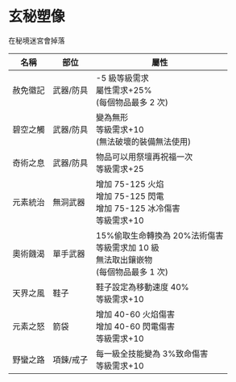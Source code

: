 # 玄秘塑像

在秘境迷宮會掉落

| 名稱     | 部位      | 屬性                                                                                          |
| -------- | --------- | --------------------------------------------------------------------------------------------- |
| 赦免徽記 | 武器/防具 | -5 級等級需求<br/>屬性需求+25%<br/>(每個物品最多 2 次)                                        |
| 碧空之觸 | 武器/防具 | 變為無形<br/>等級需求+10<br/>(無法破壞的裝備無法使用)                                         |
| 奇術之息 | 武器/防具 | 物品可以用祭壇再祝福一次<br/>等級需求+25                                                      |
| 元素統治 | 無洞武器  | 增加 75-125 火焰<br/>增加 75-125 閃電<br/>增加 75-125 冰冷傷害<br/>等級需求+10                |
| 奧術饑渴 | 單手武器  | 15%偷取生命轉換為 20%法術傷害<br/>等級需求加 10 級<br/>無法取出鑲嵌物<br/>(每個物品最多 1 次) |
| 天界之風 | 鞋子      | 鞋子設定為移動速度 40%<br/>等級需求+10                                                        |
| 元素之怒 | 箭袋      | 增加 40-60 火焰傷害<br/>增加 40-60 閃電傷害<br/>等級需求+10                                   |
| 野蠻之路 | 項鍊/戒子 | 每一級全技能變為 3%致命傷害<br/>等級需求+10                                                   |
